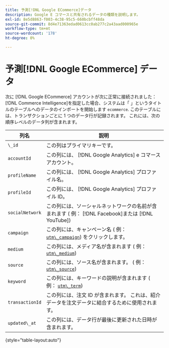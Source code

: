 ```yaml
---
title: 予測[!DNL Google ECommerce]データ
description: Google E コマースと共有されるデータの種類を説明します。
exl-id: 8e5d8863-f003-4c38-95c5-660bcbff48da
source-git-commit: 8d4e71363edad0613cc0ab277c2a43aad000965e
workflow-type: tm+mt
source-wordcount: '178'
ht-degree: 0%

---
```


# 予測[!DNL Google ECommerce] データ

次に [!DNL Google ECommerce] アカウントが次に正常に接続されました： [!DNL Commerce Intelligence]を指定した場合、システムは「 」というタイトルのテーブルへのデータのインポートを開始します `ecommerce`. このテーブルには、トランザクションごとに 1 つのデータ行が記録されます。 これには、次の順序レベルのデータ列が含まれます。

| 列名 | 説明 |
|-----|-----|
| `\_id` | この列はプライマリキーです。 |
| `accountId` | この列には、 [!DNL Google Analytics] e コマースアカウント。 |
| `profileName` | この列には、 [!DNL Google Analytics] プロファイル名。 |
| `profileId` | この列には、 [!DNL Google Analytics] プロファイル ID。 |
| `socialNetwork` | この列には、ソーシャルネットワークの名前が含まれます ( 例： [!DNL Facebook]または [!DNL YouTube]) |
| `campaign` | この列には、キャンペーン名 ( 例： [`utm\_campaign`](https://support.google.com/analytics/answer/1033867?hl=en)) をクリックします。 |
| `medium` | この列には、メディア名が含まれます ( 例： [`utm\_medium`](https://support.google.com/analytics/answer/1033867?hl=en)) |
| `source` | この列には、ソース名が含まれます。 ( 例： [`utm\_source`](https://support.google.com/analytics/answer/1033867?hl=en)) |
| `keyword` | この列には、キーワードの説明が含まれます ( 例： [`utm\_term`](https://support.google.com/analytics/answer/1033867?hl=en)) |
| `transactionId` | この列には、注文 ID が含まれます。 これは、紹介データを注文データに結合するために使用されます。 |
| `updated\_at` | この列には、データ行が最後に更新された日時が含まれます。 |

{style="table-layout:auto"}
